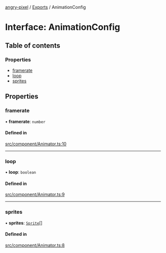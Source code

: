 [angry-pixel](../README.md) / [Exports](../modules.md) / AnimationConfig

# Interface: AnimationConfig

## Table of contents

### Properties

- [framerate](AnimationConfig.md#framerate)
- [loop](AnimationConfig.md#loop)
- [sprites](AnimationConfig.md#sprites)

## Properties

### framerate

• **framerate**: `number`

#### Defined in

[src/component/Animator.ts:10](https://github.com/angry-pixel-studio/angry-pixel-engine/blob/2e7a4eb/src/component/Animator.ts#L10)

___

### loop

• **loop**: `boolean`

#### Defined in

[src/component/Animator.ts:9](https://github.com/angry-pixel-studio/angry-pixel-engine/blob/2e7a4eb/src/component/Animator.ts#L9)

___

### sprites

• **sprites**: [`Sprite`](../classes/Sprite.md)[]

#### Defined in

[src/component/Animator.ts:8](https://github.com/angry-pixel-studio/angry-pixel-engine/blob/2e7a4eb/src/component/Animator.ts#L8)
